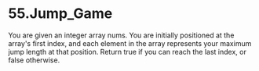 # 55.Jump_Game
You are given an integer array nums. You are initially positioned at the array's first index, and each element in the array represents your maximum jump length at that position.  Return true if you can reach the last index, or false otherwise.
